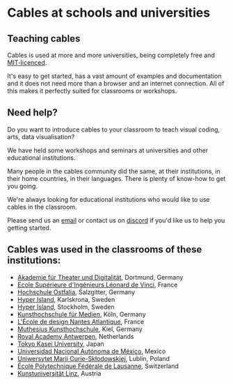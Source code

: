 # Cables at schools and universities

## Teaching cables

Cables is used at more and more universities, being completely free and [MIT-licenced](../licence_payment/licence/licence).

It's easy to get started, has a vast amount of examples and documentation and it does not need more than a browser and an internet connection. All of this makes it perfectly suited for classrooms or workshops.

## Need help?

Do you want to introduce cables to your classroom to teach visual coding, arts, data visualisation?

We have held some workshops and seminars at universities and other educational institutions.

Many people in the cables community did the same, at their institutions, in their home countries, in their languages. 
There is plenty of know-how to get you going.

We're always looking for educational institutions who would like to use cables in the classroom. 

Please send us an [email](mailto:hi@undev.de) or contact us on [discord](https://discord.gg/cablesgl) if you'd like us to help you getting started.

## Cables was used in the classrooms of these institutions:

- [Akademie für Theater und Digitalität](https://theater.digital/), Dortmund, Germany
- [Ecole Supérieure d'Ingénieurs Léonard de Vinci](https://www.esilv.fr/), France
- [Hochschule Ostfalia](https://www.ostfalia.de), Salzgitter, Germany
- [Hyper Island](https://www.hyperisland.com/locations/karlskrona), Karlskrona, Sweden
- [Hyper Island](https://www.hyperisland.com/locations/stockholm), Stockholm, Sweden
- [Kunsthochschule für Medien](https://www.khm.de/), Köln, Germany
- [L'École de design Nantes Atlantique](https://lecolededesign.com), France
- [Muthesius Kunsthochschule](https://muthesius-kunsthochschule.de/), Kiel, Germany
- [Royal Academy Antwerpen](https://www.ap-arts.be/en/academy), Netherlands
- [Tokyo Kasei University](https://www.tokyo-kasei.ac.jp), Japan
- [Universidad Nacional Autónoma de México](https://www.unam.mx/), Mexico
- [Uniwersytet Marii Curie-Skłodowskiej](https://www.umcs.pl/), Lublin, Poland
- [École Polytechnique Fédérale de Lausanne](https://www.epfl.ch), Switzerland
- [Kunstuniversität Linz](https://kunstuni-linz.at/), Austria
